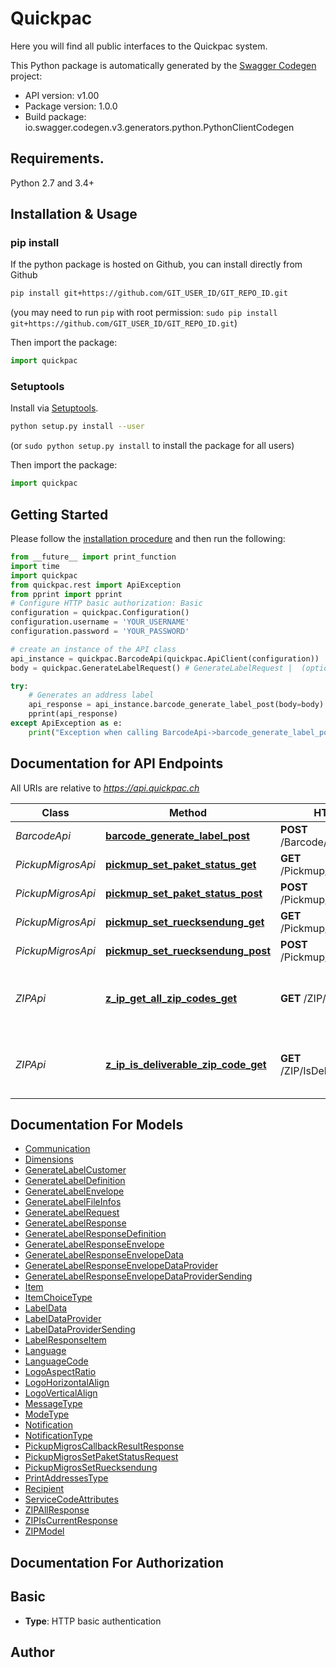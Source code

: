 # Quickpac
Here you will find all public interfaces to the Quickpac system.

This Python package is automatically generated by the [Swagger Codegen](https://github.com/swagger-api/swagger-codegen) project:

- API version: v1.00
- Package version: 1.0.0
- Build package: io.swagger.codegen.v3.generators.python.PythonClientCodegen

## Requirements.

Python 2.7 and 3.4+

## Installation & Usage
### pip install

If the python package is hosted on Github, you can install directly from Github

```sh
pip install git+https://github.com/GIT_USER_ID/GIT_REPO_ID.git
```
(you may need to run `pip` with root permission: `sudo pip install git+https://github.com/GIT_USER_ID/GIT_REPO_ID.git`)

Then import the package:

```python
import quickpac 
```

### Setuptools

Install via [Setuptools](http://pypi.python.org/pypi/setuptools).

```sh
python setup.py install --user
```
(or `sudo python setup.py install` to install the package for all users)

Then import the package:

```python
import quickpac
```

## Getting Started

Please follow the [installation procedure](#installation--usage) and then run the following:

```python
from __future__ import print_function
import time
import quickpac
from quickpac.rest import ApiException
from pprint import pprint
# Configure HTTP basic authorization: Basic
configuration = quickpac.Configuration()
configuration.username = 'YOUR_USERNAME'
configuration.password = 'YOUR_PASSWORD'

# create an instance of the API class
api_instance = quickpac.BarcodeApi(quickpac.ApiClient(configuration))
body = quickpac.GenerateLabelRequest() # GenerateLabelRequest |  (optional)

try:
    # Generates an address label
    api_response = api_instance.barcode_generate_label_post(body=body)
    pprint(api_response)
except ApiException as e:
    print("Exception when calling BarcodeApi->barcode_generate_label_post: %s\n" % e)
```

## Documentation for API Endpoints

All URIs are relative to *https://api.quickpac.ch*

Class | Method | HTTP request | Description
------------ | ------------- | ------------- | -------------
*BarcodeApi* | [**barcode_generate_label_post**](docs/BarcodeApi.md#barcode_generate_label_post) | **POST** /Barcode/GenerateLabel | Generates an address label
*PickupMigrosApi* | [**pickmup_set_paket_status_get**](docs/PickupMigrosApi.md#pickmup_set_paket_status_get) | **GET** /Pickmup/SetPaketStatus | SetPaketStatus
*PickupMigrosApi* | [**pickmup_set_paket_status_post**](docs/PickupMigrosApi.md#pickmup_set_paket_status_post) | **POST** /Pickmup/SetPaketStatus | SetPaketStatus
*PickupMigrosApi* | [**pickmup_set_ruecksendung_get**](docs/PickupMigrosApi.md#pickmup_set_ruecksendung_get) | **GET** /Pickmup/SetRuecksendung | SetRuecksendung
*PickupMigrosApi* | [**pickmup_set_ruecksendung_post**](docs/PickupMigrosApi.md#pickmup_set_ruecksendung_post) | **POST** /Pickmup/SetRuecksendung | SetRuecksendung
*ZIPApi* | [**z_ip_get_all_zip_codes_get**](docs/ZIPApi.md#z_ip_get_all_zip_codes_get) | **GET** /ZIP/GetAllZipCodes | Returns all currently deliverable and planned postcodes.
*ZIPApi* | [**z_ip_is_deliverable_zip_code_get**](docs/ZIPApi.md#z_ip_is_deliverable_zip_code_get) | **GET** /ZIP/IsDeliverableZipCode | Checks whether the requested postcode can currently be delivered.

## Documentation For Models

 - [Communication](docs/Communication.md)
 - [Dimensions](docs/Dimensions.md)
 - [GenerateLabelCustomer](docs/GenerateLabelCustomer.md)
 - [GenerateLabelDefinition](docs/GenerateLabelDefinition.md)
 - [GenerateLabelEnvelope](docs/GenerateLabelEnvelope.md)
 - [GenerateLabelFileInfos](docs/GenerateLabelFileInfos.md)
 - [GenerateLabelRequest](docs/GenerateLabelRequest.md)
 - [GenerateLabelResponse](docs/GenerateLabelResponse.md)
 - [GenerateLabelResponseDefinition](docs/GenerateLabelResponseDefinition.md)
 - [GenerateLabelResponseEnvelope](docs/GenerateLabelResponseEnvelope.md)
 - [GenerateLabelResponseEnvelopeData](docs/GenerateLabelResponseEnvelopeData.md)
 - [GenerateLabelResponseEnvelopeDataProvider](docs/GenerateLabelResponseEnvelopeDataProvider.md)
 - [GenerateLabelResponseEnvelopeDataProviderSending](docs/GenerateLabelResponseEnvelopeDataProviderSending.md)
 - [Item](docs/Item.md)
 - [ItemChoiceType](docs/ItemChoiceType.md)
 - [LabelData](docs/LabelData.md)
 - [LabelDataProvider](docs/LabelDataProvider.md)
 - [LabelDataProviderSending](docs/LabelDataProviderSending.md)
 - [LabelResponseItem](docs/LabelResponseItem.md)
 - [Language](docs/Language.md)
 - [LanguageCode](docs/LanguageCode.md)
 - [LogoAspectRatio](docs/LogoAspectRatio.md)
 - [LogoHorizontalAlign](docs/LogoHorizontalAlign.md)
 - [LogoVerticalAlign](docs/LogoVerticalAlign.md)
 - [MessageType](docs/MessageType.md)
 - [ModeType](docs/ModeType.md)
 - [Notification](docs/Notification.md)
 - [NotificationType](docs/NotificationType.md)
 - [PickupMigrosCallbackResultResponse](docs/PickupMigrosCallbackResultResponse.md)
 - [PickupMigrosSetPaketStatusRequest](docs/PickupMigrosSetPaketStatusRequest.md)
 - [PickupMigrosSetRuecksendung](docs/PickupMigrosSetRuecksendung.md)
 - [PrintAddressesType](docs/PrintAddressesType.md)
 - [Recipient](docs/Recipient.md)
 - [ServiceCodeAttributes](docs/ServiceCodeAttributes.md)
 - [ZIPAllResponse](docs/ZIPAllResponse.md)
 - [ZIPIsCurrentResponse](docs/ZIPIsCurrentResponse.md)
 - [ZIPModel](docs/ZIPModel.md)

## Documentation For Authorization


## Basic

- **Type**: HTTP basic authentication


## Author


